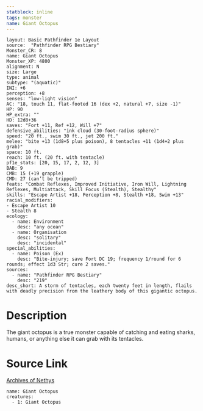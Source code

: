 ```yaml
---
statblock: inline
tags: monster
name: Giant Octopus
---
```

```statblock
layout: Basic Pathfinder 1e Layout
source:  "Pathfinder RPG Bestiary"
Monster_CR: 8
name: Giant Octopus
Monster_XP: 4800
alignment: N
size: Large
type: animal
subtype: "(aquatic)"
INI: +6
perception: +8
senses: "low-light vision"
AC: "18, touch 11, flat-footed 16 (dex +2, natural +7, size -1)"
HP: 90
HP_extra: ""
HD: 12d8+36
saves: "Fort +11, Ref +12, Will +7"
defensive_abilities: "ink cloud (30-foot-radius sphere)"
speed: "20 ft., swim 30 ft., jet 200 ft."
melee: "bite +13 (1d8+5 plus poison), 8 tentacles +11 (1d4+2 plus grab)"
space: 10 ft.
reach: 10 ft. (20 ft. with tentacle)
pf1e_stats: [20, 15, 17, 2, 12, 3]
BAB: 9
CMB: 15 (+19 grapple)
CMD: 27 (can’t be tripped)
feats: "Combat Reflexes, Improved Initiative, Iron Will, Lightning Reflexes, Multiattack, Skill Focus (Stealth), Stealthy"
skills: "Escape Artist +18, Perception +8, Stealth +18, Swim +13"
racial_modifiers:
- Escape Artist 10
- Stealth 8
ecology:
  - name: Environment
    desc: "any ocean"
  - name: Organisation
    desc: "solitary"
    desc: "incidental"
special_abilities:
  - name: Poison (Ex)
    desc: "Bite-injury; save Fort DC 19; frequency 1/round for 6 rounds; effect 1d3 Str; cure 2 saves."
sources:
  - name: "Pathfinder RPG Bestiary"
    desc: "219"
desc_short: A storm of tentacles, each twenty feet in length, flails with deadly precision from the leathery body of this gigantic octopus.
```
# Description
The giant octopus is a true monster capable of catching and eating sharks, humans, or anything else it can grab with its tentacles.
# Source Link
[Archives of Nethys](https://aonprd.com/MonsterDisplay.aspx?ItemName=Giant%20Octopus)
```encounter-table
name: Giant Octopus
creatures:
  - 1: Giant Octopus
```

